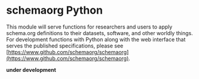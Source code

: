 # schemaorg Python

This module will serve functions for researchers and users to apply schema.org
definitions to their datasets, software, and other worldly things. For 
development functions with Python along with the web interface that
serves the published specifications, please see [https://www.github.com/schemaorg/schemaorg](https://www.github.com/schemaorg/schemaorg).

**under development**
